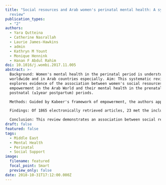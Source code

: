 ```yaml
---
title: "Social resources and Arab women's perinatal mental health: A systematic
  review"
publication_types:
  - "2"
authors:
  - Yara Qutteina
  - Catherine Nasrallah
  - Laurie James-Hawkins
  - admin
  - Kathryn M Yount
  - Monique Hennink
  - Hanan F Abdul Rahim
doi: 10.1016/j.wombi.2017.11.005
abstract: >-
  Background: Women's mental health in the perinatal period is understudied
  worldwide and in Arab countries especially. Aim: This systematic review
  explores evidence of the association between women's social resources for
  empowerment in the Arab World and their mental health in the prenatal and
  postnatal (≤1year postpartum) periods.

  Methods: Guided by Kabeer's framework of empowerment, the authors applied a search string in PubMed and Web of Science databases to identify studies in countries of the Arab League (hereafter the Arab World) that address mental health and social resources for women's empowerment in the perinatal period.

  Findings: Of 1865 electronically retrieved articles, 23 met the inclusion criteria. Overall, the majority of studies found a positive association between social resources for empowerment and perinatal mental health. Seven studies explored the relationship between familial or general social support and prenatal mental health in Arab women, and found a significant positive association. Sixteen of the 18 studies of women in the postnatal period found that enabling familial, extra-familial, and/or general social support was positively associated with mental health.

  Conclusion: This review demonstrates an association between social resources and perinatal mental health, but there is a dearth of research in this area. We call for additional research on Arab women in the perinatal period using context-specific but standardized tools to assess social resources and mental health. Evidence on positive mental health, resilience, and the influence of social resources can guide the improvement of prenatal and postpartum care services.
draft: false
featured: false
tags:
  - Middle East
  - Mental Health
  - Perinatal
  - Social Support
image:
  filename: featured
  focal_point: Smart
  preview_only: false
date: 2018-10-31T17:12:00.000Z
---
```

